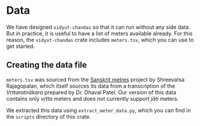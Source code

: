 Data
====

We have designed `vidyut-chandas` so that it can run without any side data. But
in practice, it is useful to have a list of meters available already. For this
reason, the `vidyut-chandas` crate includes `meters.tsv`, which you can use to
get started.


Creating the data file
----------------------

`meters.tsv` was sourced from the [Sanskrit metres][s-m] project by Shreevatsa
Rajagopalan, which itself sources its data from a transcription of the
*Vṛttaratnākara* prepared by Dr. Dhaval Patel. Our version of this data
contains only *vṛtta* meters and does not currently support *jāti* meters.

We extracted this data using `extract_meter_data.py`, which you can find in the
`scripts` directory of this crate.

[s-m]: https://github.com/shreevatsa/sanskrit
